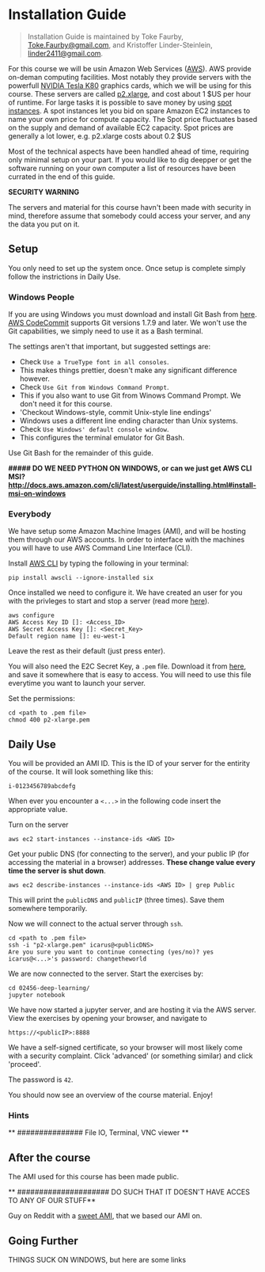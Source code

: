 # Installation Guide
> Installation Guide is maintained by Toke Faurby, [Toke.Faurby@gmail.com](mailto:toke.faurby@gmail.com), and Kristoffer Linder-Steinlein, [linder2411@gmail.com](mailto:linder2411@gmail.com).

For this course we will be usin Amazon Web Services ([AWS](https://aws.amazon.com/products/)). AWS provide on-deman computing facilities. Most notably they provide servers with the powerfull [NVIDIA Tesla K80](http://www.nvidia.com/object/tesla-k80.html) graphics cards, which we will be using for this course. These servers are called [p2.xlarge](https://aws.amazon.com/ec2/instance-types/p2/), and cost about 1 \$US per hour of runtime. For large tasks it is possible to save money by using [spot instances](https://aws.amazon.com/ec2/spot/pricing/). A spot instances let you bid on spare Amazon EC2 instances to name your own price for compute capacity. The Spot price fluctuates based on the supply and demand of available EC2 capacity. Spot prices are generally a lot lower, e.g. p2.xlarge costs about 0.2 \$US


Most of the technical aspects have been handled ahead of time, requiring only minimal setup on your part. If you would like to dig deepper or get the software running on your own computer a list of resources have been currated in the end of this guide.


**SECURITY WARNING**

The servers and material for this course havn't been made with security in mind, therefore assume that somebody could access your server, and any the data you put on it.


## Setup

You only need to set up the system once. Once setup is complete simply follow the instrictions in Daily Use.

### Windows People
If you are using Windows you must download and install Git Bash from [here](https://git-scm.com/downloads). [AWS CodeCommit](http://docs.aws.amazon.com/codecommit/latest/userguide/setting-up-https-windows.html#setting-up-https-windows-install-git) supports Git versions 1.7.9 and later. We won't use the Git capabilities, we simply need to use it as a Bash terminal. 

The settings aren't that important, but suggested settings are:
* Check `Use a TrueType font in all consoles`. 
 * This makes things prettier, doesn't make any significant difference however.
* Check `Use Git from Windows Command Prompt`.
 * This if you also want to use Git from Winows Command Prompt. We don't need it for this course.
* 'Checkout Windows-style, commit Unix-style line endings'
 * Windows uses a different line ending character than Unix systems.
* Check `Use Windows' default console window`.
 * This configures the terminal emulator for Git Bash.

Use Git Bash for the remainder of this guide.

**##### DO WE NEED PYTHON ON WINDOWS, or can we just get AWS CLI MSI? http://docs.aws.amazon.com/cli/latest/userguide/installing.html#install-msi-on-windows**


### Everybody

We have setup some Amazon Machine Images (AMI), and will be hosting them through our AWS accounts. In order to interface with the machines you will have to use AWS Command Line Interface (CLI).


Install [AWS CLI](http://docs.aws.amazon.com/cli/latest/userguide/installing.html) by typing the following in your terminal:

    pip install awscli --ignore-installed six

Once installed we need to configure it. We have created an user for you with the privleges to start and stop a server (read more [here](http://docs.aws.amazon.com/AWSSimpleQueueService/latest/SQSGettingStartedGuide/AWSCredentials.html)). 

    aws configure
    AWS Access Key ID []: <Access_ID>
    AWS Secret Access Key []: <Secret_Key>
    Default region name []: eu-west-1

Leave the rest as their default (just press enter).

You will also need the E2C Secret Key, a `.pem` file. Download it from [here](https://www.dropbox.com/s/1lht13gtyhqaryb/p2-xlarge.pem), and save it somewhere that is easy to access. You will need to use this file everytime you want to launch your server.

Set the permissions:

    cd <path to .pem file>
    chmod 400 p2-xlarge.pem


## Daily Use

You will be provided an AMI ID. This is the ID of your server for the entirity of the course. It will look something like this:

    i-0123456789abcdefg

When ever you encounter a `<...>` in the following code insert the appropriate value.

Turn on the server

    aws ec2 start-instances --instance-ids <AWS ID>

Get your public DNS (for connecting to the server), and your public IP (for accessing the material in a browser) addresses. **These change value every time the server is shut down**.

    aws ec2 describe-instances --instance-ids <AWS ID> | grep Public

This will print the `publicDNS` and `publicIP` (three times). Save them somewhere temporarily.

Now we will connect to the actual server through `ssh`.

    cd <path to .pem file>
    ssh -i "p2-xlarge.pem" icarus@<publicDNS>
    Are you sure you want to continue connecting (yes/no)? yes
    icarus@<...>'s password: changetheworld
    
We are now connected to the server. Start the exercises by:

    cd 02456-deep-learning/
    jupyter notebook

We have now started a jupyter server, and are hosting it via the AWS server. View the exercises by opening your browser, and navigate to

    https://<publicIP>:8888

We have a self-signed certificate, so your browser will most likely come with a security complaint. Click 'advanced' (or something similar) and click 'proceed'.

The password is `42`.

You should now see an overview of the course material. Enjoy!


### Hints

** ############### File IO, Terminal, VNC viewer **


## After the course

The AMI used for this course has been made public.

** ##################### DO SUCH THAT IT DOESN'T HAVE ACCES TO ANY OF OUR STUFF**

Guy on Reddit with a [sweet AMI](https://www.reddit.com/r/MachineLearning/comments/5af76s/p_public_aws_gpuoptimized_deep_learning_ami/), that we based our AMI on.


## Going Further

THINGS SUCK ON WINDOWS, but here are some links
